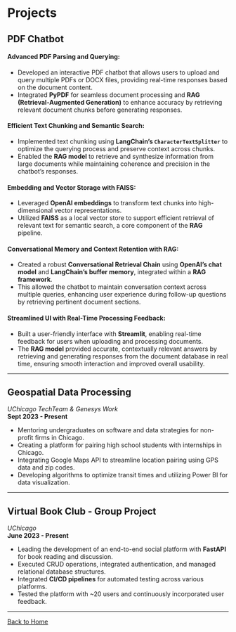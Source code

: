 # Projects

## PDF Chatbot

#### Advanced PDF Parsing and Querying:
- Developed an interactive PDF chatbot that allows users to upload and query multiple PDFs or DOCX files, providing real-time responses based on the document content.
- Integrated **PyPDF** for seamless document processing and **RAG (Retrieval-Augmented Generation)** to enhance accuracy by retrieving relevant document chunks before generating responses.

#### Efficient Text Chunking and Semantic Search:
- Implemented text chunking using **LangChain’s `CharacterTextSplitter`** to optimize the querying process and preserve context across chunks.
- Enabled the **RAG model** to retrieve and synthesize information from large documents while maintaining coherence and precision in the chatbot’s responses.

#### Embedding and Vector Storage with FAISS:
- Leveraged **OpenAI embeddings** to transform text chunks into high-dimensional vector representations.
- Utilized **FAISS** as a local vector store to support efficient retrieval of relevant text for semantic search, a core component of the **RAG** pipeline.

#### Conversational Memory and Context Retention with RAG:
- Created a robust **Conversational Retrieval Chain** using **OpenAI’s chat model** and **LangChain’s buffer memory**, integrated within a **RAG framework**.
- This allowed the chatbot to maintain conversation context across multiple queries, enhancing user experience during follow-up questions by retrieving pertinent document sections.

#### Streamlined UI with Real-Time Processing Feedback:
- Built a user-friendly interface with **Streamlit**, enabling real-time feedback for users when uploading and processing documents.
- The **RAG model** provided accurate, contextually relevant answers by retrieving and generating responses from the document database in real time, ensuring smooth interaction and improved overall usability.

---

## Geospatial Data Processing  
*UChicago TechTeam & Genesys Work*  
**Sept 2023 - Present**  
- Mentoring undergraduates on software and data strategies for non-profit firms in Chicago.
- Creating a platform for pairing high school students with internships in Chicago.
- Integrating Google Maps API to streamline location pairing using GPS data and zip codes.
- Developing algorithms to optimize transit times and utilizing Power BI for data visualization.

---

## Virtual Book Club - Group Project  
*UChicago*  
**June 2023 - Present**  
- Leading the development of an end-to-end social platform with **FastAPI** for book reading and discussion.
- Executed CRUD operations, integrated authentication, and managed relational database structures.
- Integrated **CI/CD pipelines** for automated testing across various platforms.
- Tested the platform with ~20 users and continuously incorporated user feedback.

---

[Back to Home](index.html)
